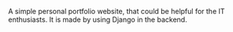 A simple personal portfolio website, that could be helpful for the IT enthusiasts. It is made by using  Django in the backend. 
